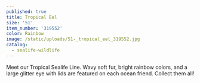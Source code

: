 ```yaml
---
published: true
title: Tropical Eel
size: '51'
item_number: '319552'
color: Rainbow
image: /static/uploads/51-_tropical_eel_319552.jpg
catalog:
  - sealife-wildlife
---
```

Meet our Tropical Sealife Line. Wavy soft fur, bright rainbow colors, and a large glitter eye with lids are featured on each ocean friend. Collect them all!
